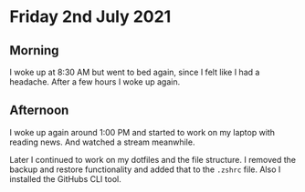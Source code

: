 # Friday 2nd July 2021

## Morning

I woke up at 8:30 AM but went to bed again, since I felt like I had a headache. After a few hours I woke up again.

## Afternoon

I woke up again around 1:00 PM and started to work on my laptop with reading news. And watched a stream meanwhile.

Later I continued to work on my dotfiles and the file structure. I removed the backup and restore functionality and added that to the `.zshrc` file. Also I installed the GitHubs CLI tool.

